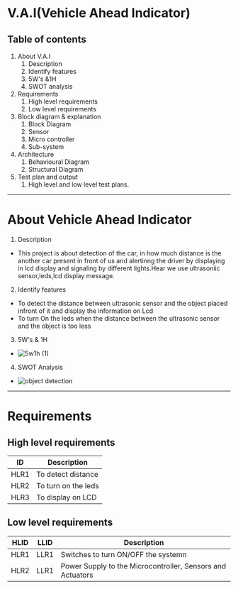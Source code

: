 # V.A.I(Vehicle Ahead Indicator)

## Table of contents
1. About V.A.I
    1. Description
    2. Identify features
    3. 5W's &1H
    4. SWOT analysis 
2. Requirements
    1. High level requirements
    2. Low level requirements
3. Block diagram & explanation
    1. Block Diagram
    2. Sensor
    3. Micro controller 
    4. Sub-system
4. Architecture
    1. Behavioural Diagram
    2. Structural Diagram
5. Test plan and output
    1. High level and low level test plans.
----
# About Vehicle Ahead Indicator
1. Description
- This project is about detection of the car, in how much distance is the another car present in front of us and alertinng the driver by displaying in lcd display and signaling by different lights.Hear we use ultrasoniic sensor,leds,lcd display message.
2. Identify features
-  To detect the distance between ultrasonic sensor and the object placed infront of it and display the information on Lcd
-  To turn On the leds when the distance between the ultrasonic sensor and the object is too less
3. 5W's & 1H
- ![5w1h (1)](https://user-images.githubusercontent.com/98830897/156866872-4124e9ae-0e3c-4c38-a19e-3abf2587cb41.png)

4. SWOT Analysis
- ![object detection](https://user-images.githubusercontent.com/98830897/156866909-5f3c4b15-1669-4faa-abba-980ede282c85.png)
---
# Requirements

## High level requirements
|ID|Description |
|---|----------|
|HLR1|To detect distance |
|HLR2|To turn on the leds |
|HLR3|To display on LCD|

## Low level requirements
|HLID|LLID|Description|
|----|----|------------|
|HLR1|LLR1|Switches to turn ON/OFF the systemn|
|HLR2|LLR1|Power Supply to the Microcontroller, Sensors and Actuators|